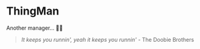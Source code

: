 # ThingMan

Another manager... 🤦‍♂️

> _It keeps you runnin', yeah it keeps you runnin'_ - The Doobie Brothers
